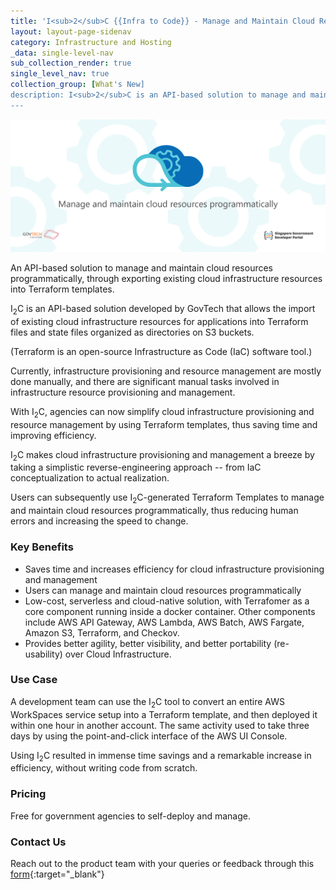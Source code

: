 ```yaml
---
title: 'I<sub>2</sub>C {{Infra to Code}} - Manage and Maintain Cloud Resources Programmatically'
layout: layout-page-sidenav
category: Infrastructure and Hosting
_data: single-level-nav
sub_collection_render: true
single_level_nav: true
collection_group: [What's New]
description: I<sub>2</sub>C is an API-based solution to manage and maintain cloud resources programmatically. Learn more!
---
```


![Infra to Code header banner](/assets/img/I2C-HeaderBanner-v2.png)

An API-based solution to manage and maintain cloud resources programmatically, through exporting existing cloud infrastructure resources into Terraform templates.

I<sub>2</sub>C is an API-based solution developed by GovTech that allows the import of existing cloud infrastructure resources for applications into Terraform files and state files organized as directories on S3 buckets.

(Terraform is an open-source Infrastructure as Code (IaC) software tool.)

Currently, infrastructure provisioning and resource management are mostly done manually, and there are significant manual tasks involved in infrastructure resource provisioning and management.

With I<sub>2</sub>C, agencies can now simplify cloud infrastructure provisioning and resource management by using Terraform templates, thus saving time and improving efficiency.

I<sub>2</sub>C  makes cloud infrastructure provisioning and management a breeze by taking a simplistic reverse-engineering approach -- from IaC conceptualization to actual realization.

Users can subsequently use I<sub>2</sub>C-generated Terraform Templates to manage and maintain cloud resources programmatically, thus reducing human errors and increasing the speed to change.  


### Key Benefits  

- Saves time and increases efficiency for cloud infrastructure provisioning and management
- Users can manage and maintain cloud resources programmatically 
- Low-cost, serverless and cloud-native solution, with Terrafomer as a core component running inside a docker container. Other components include AWS API Gateway, AWS Lambda, AWS Batch, AWS Fargate, Amazon S3, Terraform, and Checkov.
- Provides better agility, better visibility, and better portability (re-usability) over Cloud Infrastructure.

### Use Case

A development team can use the I<sub>2</sub>C tool to convert an entire AWS WorkSpaces service setup into a Terraform template, and then deployed it within one hour in another account. The same activity used to take three days by using the point-and-click interface of the AWS UI Console.

Using I<sub>2</sub>C resulted in immense time savings and a remarkable increase in efficiency, without writing code from scratch.

### Pricing

Free for government agencies to self-deploy and manage. 

### Contact Us

Reach out to the product team with your queries or feedback through this [form](https://form.gov.sg/#!/62280856ba91100012050933){:target="\_blank"} 
